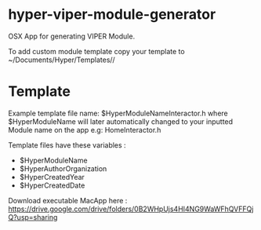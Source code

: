 # hyper-viper-module-generator
OSX App for generating VIPER Module.

To add custom module template copy your template to ~/Documents/Hyper/Templates/<YOUR MODULE TEMPLATE>/

Template
========

Example template file name: $HyperModuleNameInteractor.h
where $HyperModuleName will later automatically changed to your inputted Module name on the app e.g: HomeInteractor.h

Template files have these variables :

- $HyperModuleName
- $HyperAuthorOrganization
- $HyperCreatedYear
- $HyperCreatedDate

Download executable MacApp here : https://drive.google.com/drive/folders/0B2WHpUjs4HI4NG9WaWFhQVFFQjQ?usp=sharing
